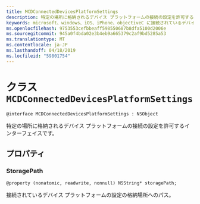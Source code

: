 ```yaml
---
title: MCDConnectedDevicesPlatformSettings
description: 特定の場所に格納されるデバイス プラットフォームの接続の設定を許可するインターフェイスです。
keywords: microsoft、windows、iOS、iPhone、objectiveC に接続されているデバイス、プロジェクトのローマ
ms.openlocfilehash: 9753553cefbbeaff598550687b8dfa5100d2006e
ms.sourcegitcommit: 945a0f4bda02e3b4eb9a665379c2af9bd5285a53
ms.translationtype: MT
ms.contentlocale: ja-JP
ms.lasthandoff: 04/18/2019
ms.locfileid: "59801754"
---
```

# <a name="class-mcdconnecteddevicesplatformsettings"></a>クラス `MCDConnectedDevicesPlatformSettings` 

```
@interface MCDConnectedDevicesPlatformSettings : NSObject
```  
特定の場所に格納されるデバイス プラットフォームの接続の設定を許可するインターフェイスです。  

## <a name="properties"></a>プロパティ

### <a name="storagepath"></a>StoragePath
`@property (nonatomic, readwrite, nonnull) NSString* storagePath;`

接続されているデバイス プラットフォームの設定の格納場所へのパス。